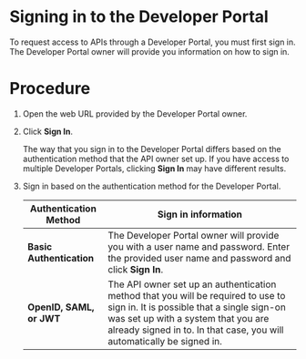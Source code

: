 # Signing in to the Developer Portal 

<head>
  <meta name="guidename" content="API Management"/>
  <meta name="context" content="GUID-51441abf-cd38-48f3-82fa-e79e77fe3540"/>
</head>


To request access to APIs through a Developer Portal, you must first sign in. The Developer Portal owner will provide you information on how to sign in.

# Procedure


1.  Open the web URL provided by the Developer Portal owner.

2.  Click **Sign In**.

    The way that you sign in to the Developer Portal differs based on the authentication method that the API owner set up. If you have access to multiple Developer Portals, clicking **Sign In** may have different results.

3.  Sign in based on the authentication method for the Developer Portal.

    |Authentication Method|Sign in information|
    |---------------------|-------------------|
    |**Basic Authentication**|The Developer Portal owner will provide you with a user name and password. Enter the provided user name and password and click **Sign In**.|
    |**OpenID, SAML, or JWT**|The API owner set up an authentication method that you will be required to use to sign in. It is possible that a single sign-on was set up with a system that you are already signed in to. In that case, you will automatically be signed in.|
    